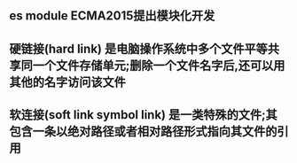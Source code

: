 ## es module ECMA2015提出模块化开发
## 硬链接(hard link) 是电脑操作系统中多个文件平等共享同一个文件存储单元;删除一个文件名字后,还可以用其他的名字访问该文件
## 软连接(soft link symbol link) 是一类特殊的文件;其包含一条以绝对路径或者相对路径形式指向其文件的引用